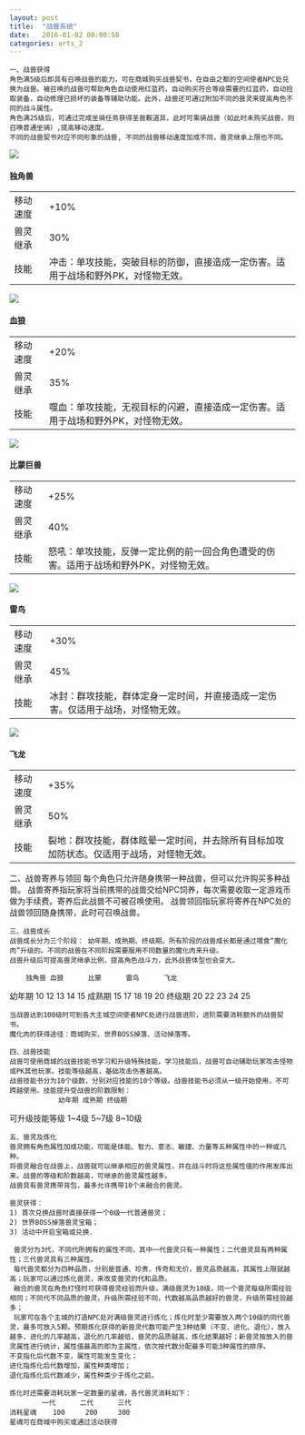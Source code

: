 ```yaml
---
layout: post
title:  "战兽系统"
date:   2016-01-02 00:00:58
categories: arts_2
---
```


<div class="post-content">	
<p>

	一、战兽获得
	角色满5级后即具有召唤战兽的能力，可在商城购买战兽契书，在自由之都的空间使者NPC处兑换为战兽。被召唤的战兽可帮助角色自动使用红蓝药，自动购买符合等级需要的红蓝药，自动拾取装备，自动修理已损坏的装备等辅助功能。此外，战兽还可通过附加不同的兽灵来提高角色不同的战斗属性。	
	角色满25级后，可通过完成坐骑任务获得圣兽鞍道具，此时可乘骑战兽（如此时未购买战兽，则召唤普通坐骑）,提高移动速度。
	不同的战兽契书对应不同形象的战兽, 不同的战兽移动速度加成不同，兽灵继承上限也不同。
</p>

<div class="align-center">
	<img src="/images/arts/horse1.jpg">
	<h4>独角兽</h4>
	<table>
		<tr><td>移动速度</td><td>+10%</td></tr>
		<tr><td>兽灵继承</td><td>30%</td></tr>
		<tr><td>技能</td><td>冲击：单攻技能，突破目标的防御，直接造成一定伤害。适用于战场和野外PK，对怪物无效。</td></tr>
	</table>
</div>

<div class="align-center">	
	<img src="/images/arts/horse2.jpg">
	<h4>血狼</h4>
	<table>
		<tr><td>移动速度</td><td>+20%</td></tr>
		<tr><td>兽灵继承</td><td>35%</td></tr>
		<tr><td>技能</td><td>噬血：单攻技能，无视目标的闪避，直接造成一定伤害。适用于战场和野外PK，对怪物无效。</td></tr>
	</table>
</div>

<div class="align-center">	
	<img src="/images/arts/horse3.jpg">
	<h4>比蒙巨兽</h4> 
	<table>
		<tr><td>移动速度</td><td>+25%</td></tr>
		<tr><td>兽灵继承</td><td>40%</td></tr>
		<tr><td>技能</td><td>怒吼：单攻技能，反弹一定比例的前一回合角色遭受的伤害。适用于战场和野外PK，对怪物无效。</td></tr>
	</table>
</div>

<div class="align-center">	
	<img src="/images/arts/horse4.jpg">
	<h4>雷鸟</h4> 
	<table>
		<tr><td>移动速度</td><td>+30%</td></tr>
		<tr><td>兽灵继承</td><td>45%</td></tr>
		<tr><td>技能</td><td>冰封：群攻技能，群体定身一定时间，并直接造成一定伤害。仅适用于战场，对怪物无效。</td></tr>
	</table>
</div>

<div class="align-center">	
	<img src="/images/arts/horse5.jpg">
	<h4>飞龙</h4> 
	<table>
		<tr><td>移动速度</td><td>+35%</td></tr>
		<tr><td>兽灵继承</td><td>50%</td></tr>
		<tr><td>技能</td><td>裂地：群攻技能，群体眩晕一定时间，并去除所有目标加攻加防状态。仅适用于战场，对怪物无效。</td></tr>
	</table>
</div>


<p>
	二、战兽寄养与领回
	每个角色只允许随身携带一种战兽，但可以允许购买多种战兽。
	战兽寄养指玩家将当前携带的战兽交给NPC饲养，每次需要收取一定游戏币做为手续费。寄养后此战兽不可被召唤使用。
	战兽领回指玩家将寄养在NPC处的战兽领回随身携带，此时可召唤战兽。

	三、战兽成长
	战兽成长分为三个阶段： 幼年期、成熟期、终级期。所有阶段的战兽成长都是通过喂食“魔化肉”升级的。不同的战兽在不同阶段需要服用不同数量的魔化肉来升级。
	战兽升级后可提高兽灵继承比例，提高角色战斗力，此外战兽体型也会变大。
	
		独角兽	血狼		比蒙		雷鸟		飞龙
幼年期 	10		12		13		14		15
成熟期 	15		17		18		19		20
终级期 	20		22		23		24		25

	当战兽达到100级时可到各大主城空间使者NPC处进行战兽进阶，进阶需要消耗额外的战兽契书。
	魔化肉的获得途径：商城购买、世界BOSS掉落、活动掉落等。

	四、战兽技能
	战兽可使用商城的战兽技能书学习和升级特殊技能，学习技能后，战兽可自动辅助玩家攻击怪物或PK其他玩家。技能等级越高，基础攻击伤害越高。
	战兽技能书分为10个级数，分别对应技能的10个等级。战兽技能书必须从一级开始使用，不可跨越使用。技能提升受战兽的阶数限制：
				幼年期	成熟期	终级期
可升级技能等级	1~4级	5~7级	8~10级

	五、兽灵及炼化
	兽灵拥有角色属性加成功能，可能是体能、智力、意志、敏捷、力量等五种属性中的一种或几种。
	将兽灵融合在战兽上，战兽就可以继承相应的兽灵属性，并在战斗时将这些属性值的作用发挥出来。战兽的等级和阶数越高，可继承的兽灵属性越多。
	战兽具有兽灵携带背包，最多允许携带10个未融合的兽灵。
	
	兽灵获得： 
	1) 首次兑换战兽时直接获得一个0级一代普通兽灵；
	2) 世界BOSS掉落兽灵宝箱；
	3) 活动中开启宝箱或兑换.

	 兽灵分为3代，不同代所拥有的属性不同，其中一代兽灵只有一种属性；二代兽灵具有两种属性；三代兽灵具有三种属性。
	 每代兽灵都分为四种品质，分别是普通、珍贵、传奇和无价，兽灵品质越高，其属性上限就越高；玩家可以通过炼化兽灵，来改变兽灵的代和品质。
	 融合的兽灵在角色打怪时可获得兽灵经验而升级，满级兽灵为10级，同一个兽灵每级所需经验相同；不同代不同品质的兽灵，升级所需经验不同，代数越高品质越好的兽灵，升级所需经验越多；
	 玩家可在各个主城的打造NPC处对满级兽灵进行炼化；炼化时至少需要放入两个10级的同代兽灵，最多可放入5颗。预期炼化获得的新兽灵代数可能产生3种结果（不变、进化、退化），放入越多，进化的几率越高，退化的几率越低，兽灵的品质越高，炼化结果越好；新兽灵按放入的兽灵属性进行统计，属性值最高的即为主属性，依次按代数分配最多可能3种属性的排序。
	不变指化后代数不变，属性可能发生变化；
	进化指炼化后代数增加，属性种类增加；
	退化指炼化后代数减少，属性种类少于炼化之前。
	
	炼化时还需要消耗玩家一定数量的星魂，各代兽灵消耗如下：
			一代		二代		三代
	消耗星魂	100		200		300
	星魂可在商城中购买或通过活动获得


</p>

</div>